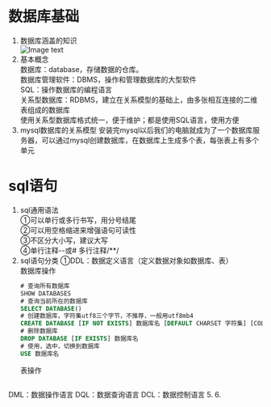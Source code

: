 # 数据库基础
1. 数据库涵盖的知识   
![Image text](https://github.com/Alan-First/BigData/tree/main/picture/1654680864072.jpg)
2. 基本概念   
数据库：database，存储数据的仓库。   
数据库管理软件：DBMS，操作和管理数据库的大型软件   
SQL：操作数据库的编程语言   
关系型数据库：RDBMS，建立在关系模型的基础上，由多张相互连接的二维表组成的数据库   
使用关系型数据库格式统一，便于维护；都是使用SQL语言，使用方便   
3. mysql数据库的关系模型
安装完mysql以后我们的电脑就成为了一个数据库服务器，可以通过mysql创建数据库，在数据库上生成多个表，每张表上有多个单元   

# sql语句
1. sql通用语法   
  ①可以单行或多行书写，用分号结尾   
  ②可以用空格缩进来增强语句可读性   
  ③不区分大小写，建议大写   
  ④单行注释--或# 多行注释/**/   
3. sql语句分类
  ①DDL：数据定义语言（定义数据对象如数据库、表）   
  数据库操作   
   ~~~sql
   # 查询所有数据库
   SHOW DATABASES
   # 查询当前所在的数据库
   SELECT DATABASE()
   # 创建数据库，字符集utf8三个字节，不推荐，一般用utf8mb4
   CREATE DATABASE [IF NOT EXISTS] 数据库名 [DEFAULT CHARSET 字符集] [COLLATE 排序规则]
   # 删除数据库
   DROP DATABASE [IF EXISTS] 数据库名
   # 使用，选中，切换到数据库
   USE 数据库名
   ~~~
   表操作   
   ~~~sql
   
   ~~~
DML：数据操作语言
DQL：数据查询语言
DCL：数据控制语言
5. 
6. 
